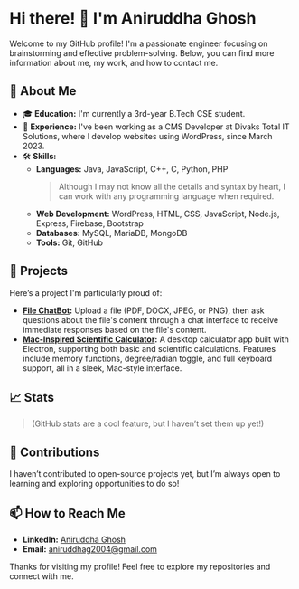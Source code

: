 # Hi there! 👋 I'm Aniruddha Ghosh

Welcome to my GitHub profile! I'm a passionate engineer focusing on brainstorming and effective problem-solving. Below, you can find more information about me, my work, and how to contact me.

## 🚀 About Me

- 🎓 **Education:** I'm currently a 3rd-year B.Tech CSE student.
- 💼 **Experience:** I've been working as a CMS Developer at Divaks Total IT Solutions, where I develop websites using WordPress, since March 2023.
- 🛠 **Skills:**
  - **Languages:** Java, JavaScript, C++, C, Python, PHP  
    > Although I may not know all the details and syntax by heart, I can work with any programming language when required.
  - **Web Development:** WordPress, HTML, CSS, JavaScript, Node.js, Express, Firebase, Bootstrap
  - **Databases:** MySQL, MariaDB, MongoDB
  - **Tools:** Git, GitHub
  
## 🌟 Projects

Here’s a project I'm particularly proud of:

- **[File ChatBot](https://github.com/aniruddha2004/FileChatBot):** Upload a file (PDF, DOCX, JPEG, or PNG), then ask questions about the file's content through a chat interface to receive immediate responses based on the file's content.
- **[Mac-Inspired Scientific Calculator](https://github.com/aniruddha2004/MAC_Desktop_Calculator_App):** A desktop calculator app built with Electron, supporting both basic and scientific calculations. Features include memory functions, degree/radian toggle, and full keyboard support, all in a sleek, Mac-style interface.

## 📈 Stats

> (GitHub stats are a cool feature, but I haven’t set them up yet!)

## 🤝 Contributions

I haven’t contributed to open-source projects yet, but I’m always open to learning and exploring opportunities to do so!

## 📫 How to Reach Me

- **LinkedIn:** [Aniruddha Ghosh](https://www.linkedin.com/in/aniruddha-ghosh-87428824b)
- **Email:** [aniruddhag2004@gmail.com](mailto:aniruddhag2004@gmail.com)

Thanks for visiting my profile! Feel free to explore my repositories and connect with me.
